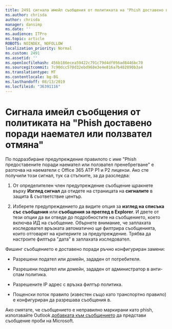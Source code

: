 ```yaml
---
title: 2491 сигнала имейл съобщения от политиката на "Phish доставено поради наемател или ползвател отмяна"
ms.author: chrisda
author: chrisda
manager: dansimp
ms.date: ''
ms.audience: ITPro
ms.topic: article
ROBOTS: NOINDEX, NOFOLLOW
localization_priority: Normal
ms.custom: 2491
ms.assetid: ''
ms.openlocfilehash: 456b186ecea59422c791c79d4df056ad8446bc70
ms.sourcegitcommit: 7c90dcc570d32ebd968e3e4e816a7b482890b3a4
ms.translationtype: MT
ms.contentlocale: bg-BG
ms.lasthandoff: 08/13/2019
ms.locfileid: "36391116"
---
```

# <a name="alert-email-messages-from-the-phish-delivered-due-to-tenant-or-user-override-policy"></a>Сигнала имейл съобщения от политиката на "Phish доставено поради наемател или ползвател отмяна"

По подразбиране предупреждение правилото с име "Phish предоставените поради наемател или ползвател пренебрегване" е разточва на наематели с Office 365 ATP P1 и P2 лицензи. Ако сте получили този сигнал, тук са стъпките, за да разследва:

1. От определителен член предупреждение съобщение щракнете върху **Изглед сигнал** да отидете на страницата на **сигналите** в защита & съответствие център.

2. Изберете предупреждението да видите опция за **изглед на списъка със съобщения** или **съобщения за преглед в Explorer**. И двете от тези опции да ви отведе до подробностите на съобщението, което включва ИД на съобщение. Обърнете внимание, че заплахата изследовател връзката автоматично ще филтрира съобщенията, които отговарят на критериите за предупреждение. Трябва да настроите филтъра "дата" в заплахата изследовател.

Фишинг съобщението е доставено поради ръчно конфигуриран замени:

- Разрешени подател или домейн, зададен от потребителя.

- Разрешени подател или домейн, зададен от администратор в анти-спам политика.

- Разрешените IP адрес с връзка филтър политика.

- Пощенски поток правило (известен също като транспортно правило) е конфигуриран да разрешава съобщения в.

Ако смятате, че съобщението е неправилно маркирани като phish, използвайте Outlook [добавката към съобщението](https://support.office.com/article/b5caa9f1-cdf3-4443-af8c-ff724ea719d2) да представи съобщение проби на Microsoft.

